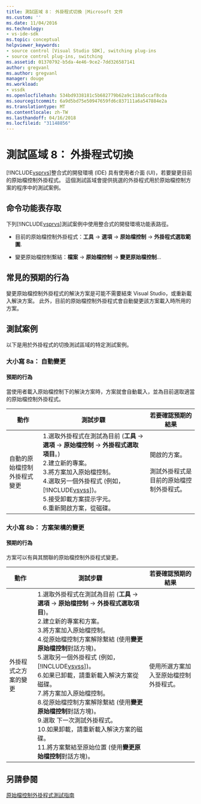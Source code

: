 ```yaml
---
title: 測試區域 8： 外掛程式切換 |Microsoft 文件
ms.custom: ''
ms.date: 11/04/2016
ms.technology:
- vs-ide-sdk
ms.topic: conceptual
helpviewer_keywords:
- source control [Visual Studio SDK], switching plug-ins
- source control plug-ins, switching
ms.assetid: 01370792-b5da-4e46-9ce2-7dd326587141
author: gregvanl
ms.author: gregvanl
manager: douge
ms.workload:
- vssdk
ms.openlocfilehash: 534bd9338181c5b682779b62a9c118a5ccaf8cda
ms.sourcegitcommit: 6a9d5bd75e50947659fd6c837111a6a547884e2a
ms.translationtype: MT
ms.contentlocale: zh-TW
ms.lasthandoff: 04/16/2018
ms.locfileid: "31148856"
---
```

# <a name="test-area-8-plug-in-switching"></a>測試區域 8： 外掛程式切換
[!INCLUDE[vsprvs](../../code-quality/includes/vsprvs_md.md)]整合式的開發環境 (IDE) 具有使用者介面 (UI)，若要變更目前的原始檔控制外掛程式。 這個測試區域會提供挑選的外掛程式用於原始檔控制方案的程序中的測試案例。  
  
## <a name="command-menu-access"></a>命令功能表存取  
 下列[!INCLUDE[vsprvs](../../code-quality/includes/vsprvs_md.md)]測試案例中使用整合式的開發環境功能表路徑。  
  
-   目前的原始檔控制外掛程式：**工具** -> **選項** -> **原始檔控制** -> **外掛程式選取範圍**.  
  
-   變更原始檔控制繫結：**檔案** -> **原始檔控制** -> **變更原始檔控制**...  
  
## <a name="common-expected-behavior"></a>常見的預期的行為  
 變更原始檔控制外掛程式的解決方案是可能不需要結束 Visual Studio，或重新載入解決方案。 此外，目前的原始檔控制外掛程式會自動變更該方案載入時所用的方案。  
  
## <a name="test-cases"></a>測試案例  
 以下是用於外掛程式的切換測試區域的特定測試案例。  
  
### <a name="case-8a-automatic-change"></a>大小寫 8a： 自動變更  
  
#### <a name="expected-behavior"></a>預期的行為  
 當使用者載入原始檔控制下的解決方案時，方案就會自動載入，並為目前選取適當的原始檔控制外掛程式。  
  
|動作|測試步驟|若要確認預期的結果|  
|------------|----------------|--------------------------------|  
|自動的原始檔控制外掛程式變更|1.選取外掛程式在測試為目前 (**工具** -> **選項** -> **原始檔控制** -> **外掛程式選取項目**。)<br />2.建立新的專案。<br />3.將方案加入原始檔控制。<br />4.選取另一個外掛程式 (例如， [!INCLUDE[vsvss](../../extensibility/includes/vsvss_md.md)])。<br />5.接受卸載方案提示字元。<br />6.重新開啟方案，從磁碟。|開啟的方案。<br /><br /> 測試外掛程式是目前的原始檔控制外掛程式。|  
  
### <a name="case-8b-solution-based-change"></a>大小寫 8b： 方案架構的變更  
  
#### <a name="expected-behavior"></a>預期的行為  
 方案可以有與其關聯的原始檔控制外掛程式變更。  
  
|動作|測試步驟|若要確認預期的結果|  
|------------|----------------|--------------------------------|  
|外掛程式之方案的變更|1.選取外掛程式在測試為目前 (**工具** -> **選項** -> **原始檔控制** -> **外掛程式選取項目**)。<br />2.建立新的專案和方案。<br />3.將方案加入原始檔控制。<br />4.從原始檔控制方案解除繫結 (使用**變更原始檔控制**對話方塊)。<br />5.選取另一個外掛程式 (例如， [!INCLUDE[vsvss](../../extensibility/includes/vsvss_md.md)])。<br />6.如果已卸載，請重新載入解決方案從磁碟。<br />7.將方案加入原始檔控制。<br />8.從原始檔控制方案解除繫結 (使用**變更原始檔控制**對話方塊)。<br />9.選取 下一次測試外掛程式。<br />10.如果卸載，請重新載入解決方案的磁碟。<br />11.將方案繫結至原始位置 (使用**變更原始檔控制**對話方塊)。|使用所選方案加入至原始檔控制外掛程式。|  
  
## <a name="see-also"></a>另請參閱  
 [原始檔控制外掛程式測試指南](../../extensibility/internals/test-guide-for-source-control-plug-ins.md)